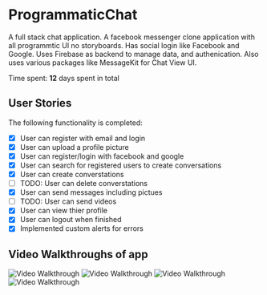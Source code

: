 # ProgrammaticChat
A full stack chat application. A facebook messenger clone application with all programmtic UI no storyboards. 
Has social login like Facebook and Google. Uses Firebase as backend to manage data, and authenication. Also uses various packages like MessageKit for Chat View UI.


Time spent: **12** days spent in total

## User Stories
The following functionality is completed:

- [x] User can register with email and login
- [x] User can upload a profile picture 
- [x] User can register/login with facebook and google
- [x] User can search for registered users to create conversations
- [x] User can create converstations 
- [ ] TODO: User can delete converstations 
- [x] User can send messages including pictues
- [ ] TODO: User can send videos
- [x] User can view thier profile 
- [x] User can logout when finished 
- [x] Implemented custom alerts for errors 

## Video Walkthroughs of app

<img src='http://g.recordit.co/jBw4yYQYl4.gif' title='Signing Up and Uploading Picture' width='' alt='Video Walkthrough' />

<img src='http://g.recordit.co/LX3CaebEke.gif' title='Login/Sign up with Facebook' width='' alt='Video Walkthrough' />

<img src='https://github.com/rodgo1314/large_gifs/blob/master/large1.gif' title='Chat feature' width='' alt='Video Walkthrough' />

<img src='https://github.com/rodgo1314/large_gifs/blob/master/large2.gif' title='Sending Photos' width='' alt='Video Walkthrough' />
